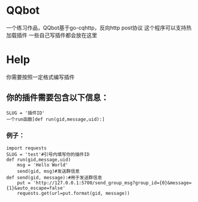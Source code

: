 # QQbot
一个练习作品，QQbot基于go-cqhttp，反向http post协议
这个程序可以支持热加载插件
一些自己写插件都会放在这里

# Help
你需要按照一定格式编写插件
## 你的插件需要包含以下信息：
`SLUG = '插件ID'`  
`一个run函数[def run(gid,message,uid):]`  
### 例子：
```
import requests
SLUG = 'test'#引号内填写你的插件ID
def run(gid,message,uid)
    msg = 'Hello World'
    send(gid, msg)#发送群信息
def send(gid, message):#用于发送群信息
    put = 'http://127.0.0.1:5700/send_group_msg?group_id={0}&message={1}&auto_escape=false'
    requests.get(url=put.format(gid, message))
